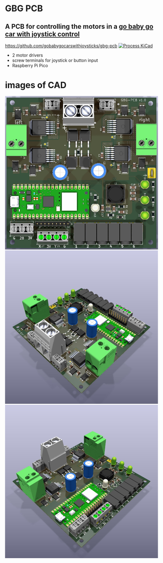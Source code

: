 # GBG PCB
## A PCB for controlling the motors in a [go baby go car with joystick control](https://gobabygocarswithjoysticks.github.io/index/)
https://github.com/gobabygocarswithjoysticks/gbg-pcb
[![Process KiCad](https://github.com/gobabygocarswithjoysticks/gbg-pcb/actions/workflows/process-kicad.yml/badge.svg?branch=main)](https://github.com/gobabygocarswithjoysticks/gbg-pcb/actions/workflows/process-kicad.yml)

* 2 motor drivers
* screw terminals for joystick or button input
* Raspberry Pi Pico

# images of CAD

![auto generated image, topview](https://github.com/gobabygocarswithjoysticks/gbg-pcb/blob/main/kicad/renders/top.jpg)
![auto generated image, p1](https://github.com/gobabygocarswithjoysticks/gbg-pcb/blob/main/kicad/renders/perspective1.jpg)
![auto generated image, p2](https://github.com/gobabygocarswithjoysticks/gbg-pcb/blob/main/kicad/renders/perspective2.jpg)
